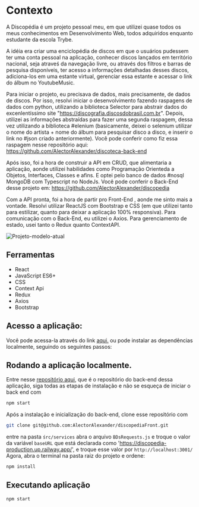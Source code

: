 # Contexto
A Discopédia é um projeto pessoal meu, em que utilizei quase todos os meus conhecimentos em Desenvolvimento Web, todos adquiridos enquanto estudante da escola Trybe.

A idéia era criar uma enciclopédia de discos em que o usuários pudessem ter uma conta pessoal na aplicação, conhecer discos lançados em território nacional, seja atraveś da navegação livre, ou através dos filtros e barras de pesquisa disponíveis, ter acesso a informações detalhadas desses discos, adiciona-los em uma estante virtual, gerenciar essa estante e acessar o link do álbum no YoutubeMusic.

Para iniciar o projeto, eu precisava de dados, mais precisamente, de dados de discos. Por isso, resolvi iniciar o desenvolvimento fazendo raspagens de dados com python, utilizando a biblioteca Selector para abstrair dados do excenlentíssimo site "https://discografia.discosdobrasil.com.br". Depois, utilizei as informações abstraídas para fazer uma segunda raspagem, dessa vez utilizando a biblioteca #elenium (basicamente, deixei o selenium utilizar o nome do artista + nome do álbum para pesquisar disco a disco, e inserir o link no #json criado anteriormente). Você pode conferir como fiz essa raspagem nesse repositório aqui: https://github.com/AlectorAlexander/discoteca-back-end



Após isso, foi a hora de construir a API em CRUD, que alimentaria a aplicação, aonde utilizei habilidades como Programação Orienteda a Objetos, Interfaces, Classes e afins. E optei pelo banco de dados #nosql MongoDB com Typescript no NodeJs. Você pode conferir o Back-End  desse projeto em:
https://github.com/AlectorAlexander/discopedia



Com a API pronta, foi a hora de partir pro Front-End , aonde me sinto mais a vontade. Resolvi utilizar ReactJS com Bootstrap e CSS (em que utilizei tanto para estilizar, quanto para deixar a aplicação 100% responsiva). Para comunicação com o Back-End, eu utilizei o Axios. Para gerenciamento de estado, usei tanto o Redux quanto ContextAPI.

<img src='discopedia.gif' alt='Projeto-modelo-atual'>

## Ferramentas

* React
* JavaScript ES6+
* CSS
* Context Api
* Redux
* Axios
* Bootstrap

## Acesso a aplicação:
Você pode acessa-la através do link <a href="https://discopediafront-production.up.railway.app/">aqui.</a> ou pode instalar as dependências localmente, seguindo os seguintes passos:

## Rodando a aplicação localmente.

Entre nesse <a href="https://github.com/AlectorAlexander/discopedia/tree/master">repositório aqui</a>, que é o repositório do back-end dessa aplicação, siga todas as etapas de instalação e não se esqueça de iniciar o back end com 

``` bash
npm start
``` 
Após a instalação e inicialização do back-end, clone esse repositório com 
``` bash
git clone git@github.com:AlectorAlexander/discopediaFront.git
``` 
entre na pasta `śrc/services` abra o arquivo `BDsRequests.js` e troque o valor da variável `baseURL` que está declarada como 'https://discopedia-production.up.railway.app/', e troque esse valor por `http://localhost:3001/`
Agora, abra o terminal na pasta raiz do projeto e ordene:

``` bash
npm install
``` 

## Executando aplicação

  ``` bash
  npm start
  ```
